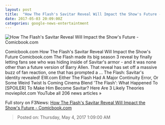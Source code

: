 ```yaml
---
layout: post
title:  "How The Flash's Savitar Reveal Will Impact the Show's Future - Comicbook.com"
date: 2017-05-03 20:09:00Z
categories: google-news-entertaintment
---
```


![How The Flash's Savitar Reveal Will Impact the Show's Future - Comicbook.com](http://media.comicbook.com/2017/05/flash-savitar-header-994427-640x320.jpg)

Comicbook.com How The Flash's Savitar Reveal Will Impact the Show's Future Comicbook.com The Flash made its big season 3 reveal by finally letting fans see who was hiding inside of Savitar's armor - and it was none other than a future version of Barry Allen. That reveal has set off a massive buzz of fan reaction, one that has prompted a ... The Flash: Savitar's identity revealed! EW.com Either The Flash Had A Major Continuity Error, Or Some Weird Twist Is Coming Cinema Blend 'The Flash': What Happened To [SPOILER] To Make Him Become Savitar? Here Are 3 Likely Theories moviepilot.com YouTube all 206 news articles »


Full story on F3News: [How The Flash's Savitar Reveal Will Impact the Show's Future - Comicbook.com](http://www.f3nws.com/n/KKCCDG)

> Posted on: Thursday, May 4, 2017 1:09:00 AM
